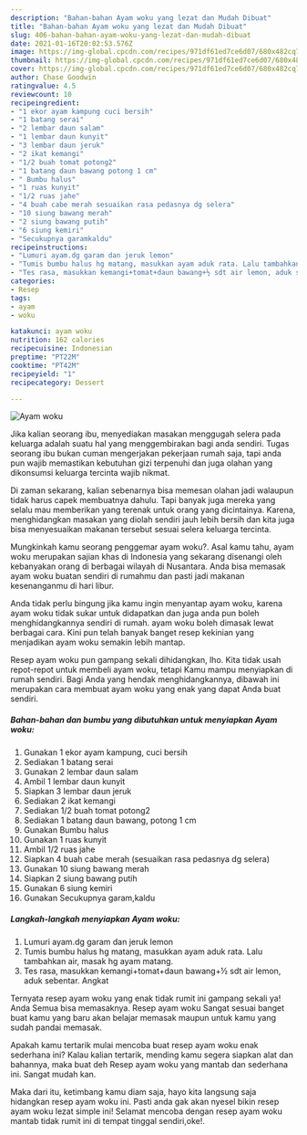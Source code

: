 ```yaml
---
description: "Bahan-bahan Ayam woku yang lezat dan Mudah Dibuat"
title: "Bahan-bahan Ayam woku yang lezat dan Mudah Dibuat"
slug: 406-bahan-bahan-ayam-woku-yang-lezat-dan-mudah-dibuat
date: 2021-01-16T20:02:53.576Z
image: https://img-global.cpcdn.com/recipes/971df61ed7ce6d07/680x482cq70/ayam-woku-foto-resep-utama.jpg
thumbnail: https://img-global.cpcdn.com/recipes/971df61ed7ce6d07/680x482cq70/ayam-woku-foto-resep-utama.jpg
cover: https://img-global.cpcdn.com/recipes/971df61ed7ce6d07/680x482cq70/ayam-woku-foto-resep-utama.jpg
author: Chase Goodwin
ratingvalue: 4.5
reviewcount: 10
recipeingredient:
- "1 ekor ayam kampung cuci bersih"
- "1 batang serai"
- "2 lembar daun salam"
- "1 lembar daun kunyit"
- "3 lembar daun jeruk"
- "2 ikat kemangi"
- "1/2 buah tomat potong2"
- "1 batang daun bawang potong 1 cm"
- " Bumbu halus"
- "1 ruas kunyit"
- "1/2 ruas jahe"
- "4 buah cabe merah sesuaikan rasa pedasnya dg selera"
- "10 siung bawang merah"
- "2 siung bawang putih"
- "6 siung kemiri"
- "Secukupnya garamkaldu"
recipeinstructions:
- "Lumuri ayam.dg garam dan jeruk lemon"
- "Tumis bumbu halus hg matang, masukkan ayam aduk rata. Lalu tambahkan air, masak hg ayam matang."
- "Tes rasa, masukkan kemangi+tomat+daun bawang+½ sdt air lemon, aduk sebentar. Angkat"
categories:
- Resep
tags:
- ayam
- woku

katakunci: ayam woku 
nutrition: 162 calories
recipecuisine: Indonesian
preptime: "PT22M"
cooktime: "PT42M"
recipeyield: "1"
recipecategory: Dessert

---
```



![Ayam woku](https://img-global.cpcdn.com/recipes/971df61ed7ce6d07/680x482cq70/ayam-woku-foto-resep-utama.jpg)

Jika kalian seorang ibu, menyediakan masakan menggugah selera pada keluarga adalah suatu hal yang menggembirakan bagi anda sendiri. Tugas seorang ibu bukan cuman mengerjakan pekerjaan rumah saja, tapi anda pun wajib memastikan kebutuhan gizi terpenuhi dan juga olahan yang dikonsumsi keluarga tercinta wajib nikmat.

Di zaman  sekarang, kalian sebenarnya bisa memesan olahan jadi walaupun tidak harus capek membuatnya dahulu. Tapi banyak juga mereka yang selalu mau memberikan yang terenak untuk orang yang dicintainya. Karena, menghidangkan masakan yang diolah sendiri jauh lebih bersih dan kita juga bisa menyesuaikan makanan tersebut sesuai selera keluarga tercinta. 



Mungkinkah kamu seorang penggemar ayam woku?. Asal kamu tahu, ayam woku merupakan sajian khas di Indonesia yang sekarang disenangi oleh kebanyakan orang di berbagai wilayah di Nusantara. Anda bisa memasak ayam woku buatan sendiri di rumahmu dan pasti jadi makanan kesenanganmu di hari libur.

Anda tidak perlu bingung jika kamu ingin menyantap ayam woku, karena ayam woku tidak sukar untuk didapatkan dan juga anda pun boleh menghidangkannya sendiri di rumah. ayam woku boleh dimasak lewat berbagai cara. Kini pun telah banyak banget resep kekinian yang menjadikan ayam woku semakin lebih mantap.

Resep ayam woku pun gampang sekali dihidangkan, lho. Kita tidak usah repot-repot untuk membeli ayam woku, tetapi Kamu mampu menyiapkan di rumah sendiri. Bagi Anda yang hendak menghidangkannya, dibawah ini merupakan cara membuat ayam woku yang enak yang dapat Anda buat sendiri.

<!--inarticleads1-->

##### Bahan-bahan dan bumbu yang dibutuhkan untuk menyiapkan Ayam woku:

1. Gunakan 1 ekor ayam kampung, cuci bersih
1. Sediakan 1 batang serai
1. Gunakan 2 lembar daun salam
1. Ambil 1 lembar daun kunyit
1. Siapkan 3 lembar daun jeruk
1. Sediakan 2 ikat kemangi
1. Sediakan 1/2 buah tomat potong2
1. Sediakan 1 batang daun bawang, potong 1 cm
1. Gunakan  Bumbu halus
1. Gunakan 1 ruas kunyit
1. Ambil 1/2 ruas jahe
1. Siapkan 4 buah cabe merah (sesuaikan rasa pedasnya dg selera)
1. Gunakan 10 siung bawang merah
1. Siapkan 2 siung bawang putih
1. Gunakan 6 siung kemiri
1. Gunakan Secukupnya garam,kaldu




<!--inarticleads2-->

##### Langkah-langkah menyiapkan Ayam woku:

1. Lumuri ayam.dg garam dan jeruk lemon
1. Tumis bumbu halus hg matang, masukkan ayam aduk rata. Lalu tambahkan air, masak hg ayam matang.
1. Tes rasa, masukkan kemangi+tomat+daun bawang+½ sdt air lemon, aduk sebentar. Angkat




Ternyata resep ayam woku yang enak tidak rumit ini gampang sekali ya! Anda Semua bisa memasaknya. Resep ayam woku Sangat sesuai banget buat kamu yang baru akan belajar memasak maupun untuk kamu yang sudah pandai memasak.

Apakah kamu tertarik mulai mencoba buat resep ayam woku enak sederhana ini? Kalau kalian tertarik, mending kamu segera siapkan alat dan bahannya, maka buat deh Resep ayam woku yang mantab dan sederhana ini. Sangat mudah kan. 

Maka dari itu, ketimbang kamu diam saja, hayo kita langsung saja hidangkan resep ayam woku ini. Pasti anda gak akan nyesel bikin resep ayam woku lezat simple ini! Selamat mencoba dengan resep ayam woku mantab tidak rumit ini di tempat tinggal sendiri,oke!.


